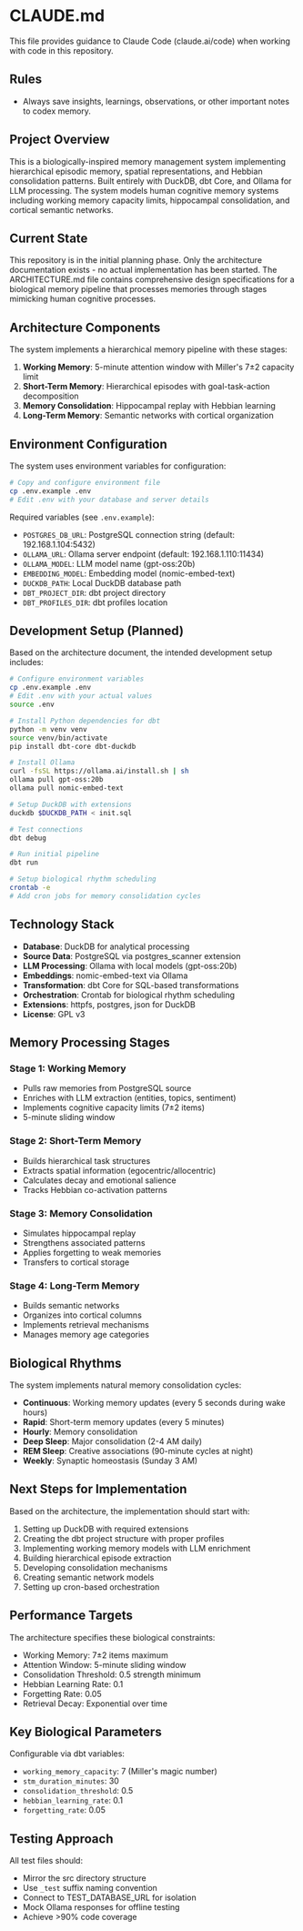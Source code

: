 # CLAUDE.md

This file provides guidance to Claude Code (claude.ai/code) when working with code in this repository.

## Rules
- Always save insights, learnings, observations, or other important notes to codex memory.

## Project Overview

This is a biologically-inspired memory management system implementing hierarchical episodic memory, spatial representations, and Hebbian consolidation patterns. Built entirely with DuckDB, dbt Core, and Ollama for LLM processing. The system models human cognitive memory systems including working memory capacity limits, hippocampal consolidation, and cortical semantic networks.

## Current State

This repository is in the initial planning phase. Only the architecture documentation exists - no actual implementation has been started. The ARCHITECTURE.md file contains comprehensive design specifications for a biological memory pipeline that processes memories through stages mimicking human cognitive processes.

## Architecture Components

The system implements a hierarchical memory pipeline with these stages:

1. **Working Memory**: 5-minute attention window with Miller's 7±2 capacity limit
2. **Short-Term Memory**: Hierarchical episodes with goal-task-action decomposition  
3. **Memory Consolidation**: Hippocampal replay with Hebbian learning
4. **Long-Term Memory**: Semantic networks with cortical organization

## Environment Configuration

The system uses environment variables for configuration:

```bash
# Copy and configure environment file
cp .env.example .env
# Edit .env with your database and server details
```

Required variables (see `.env.example`):
- `POSTGRES_DB_URL`: PostgreSQL connection string (default: 192.168.1.104:5432)
- `OLLAMA_URL`: Ollama server endpoint (default: 192.168.1.110:11434)
- `OLLAMA_MODEL`: LLM model name (gpt-oss:20b)
- `EMBEDDING_MODEL`: Embedding model (nomic-embed-text)
- `DUCKDB_PATH`: Local DuckDB database path
- `DBT_PROJECT_DIR`: dbt project directory
- `DBT_PROFILES_DIR`: dbt profiles location

## Development Setup (Planned)

Based on the architecture document, the intended development setup includes:

```bash
# Configure environment variables
cp .env.example .env
# Edit .env with your actual values
source .env

# Install Python dependencies for dbt
python -m venv venv
source venv/bin/activate
pip install dbt-core dbt-duckdb

# Install Ollama
curl -fsSL https://ollama.ai/install.sh | sh
ollama pull gpt-oss:20b
ollama pull nomic-embed-text

# Setup DuckDB with extensions
duckdb $DUCKDB_PATH < init.sql

# Test connections
dbt debug

# Run initial pipeline
dbt run

# Setup biological rhythm scheduling
crontab -e
# Add cron jobs for memory consolidation cycles
```

## Technology Stack

- **Database**: DuckDB for analytical processing
- **Source Data**: PostgreSQL via postgres_scanner extension
- **LLM Processing**: Ollama with local models (gpt-oss:20b)
- **Embeddings**: nomic-embed-text via Ollama
- **Transformation**: dbt Core for SQL-based transformations
- **Orchestration**: Crontab for biological rhythm scheduling
- **Extensions**: httpfs, postgres, json for DuckDB
- **License**: GPL v3

## Memory Processing Stages

### Stage 1: Working Memory
- Pulls raw memories from PostgreSQL source
- Enriches with LLM extraction (entities, topics, sentiment)
- Implements cognitive capacity limits (7±2 items)
- 5-minute sliding window

### Stage 2: Short-Term Memory  
- Builds hierarchical task structures
- Extracts spatial information (egocentric/allocentric)
- Calculates decay and emotional salience
- Tracks Hebbian co-activation patterns

### Stage 3: Memory Consolidation
- Simulates hippocampal replay
- Strengthens associated patterns
- Applies forgetting to weak memories
- Transfers to cortical storage

### Stage 4: Long-Term Memory
- Builds semantic networks
- Organizes into cortical columns
- Implements retrieval mechanisms
- Manages memory age categories

## Biological Rhythms

The system implements natural memory consolidation cycles:
- **Continuous**: Working memory updates (every 5 seconds during wake hours)
- **Rapid**: Short-term memory updates (every 5 minutes)
- **Hourly**: Memory consolidation
- **Deep Sleep**: Major consolidation (2-4 AM daily)
- **REM Sleep**: Creative associations (90-minute cycles at night)
- **Weekly**: Synaptic homeostasis (Sunday 3 AM)

## Next Steps for Implementation

Based on the architecture, the implementation should start with:

1. Setting up DuckDB with required extensions
2. Creating the dbt project structure with proper profiles
3. Implementing working memory models with LLM enrichment
4. Building hierarchical episode extraction
5. Developing consolidation mechanisms
6. Creating semantic network models
7. Setting up cron-based orchestration

## Performance Targets

The architecture specifies these biological constraints:
- Working Memory: 7±2 items maximum
- Attention Window: 5-minute sliding window
- Consolidation Threshold: 0.5 strength minimum
- Hebbian Learning Rate: 0.1
- Forgetting Rate: 0.05
- Retrieval Decay: Exponential over time

## Key Biological Parameters

Configurable via dbt variables:
- `working_memory_capacity`: 7 (Miller's magic number)
- `stm_duration_minutes`: 30
- `consolidation_threshold`: 0.5  
- `hebbian_learning_rate`: 0.1
- `forgetting_rate`: 0.05

## Testing Approach

All test files should:
- Mirror the src directory structure
- Use `_test` suffix naming convention
- Connect to TEST_DATABASE_URL for isolation
- Mock Ollama responses for offline testing
- Achieve >90% code coverage